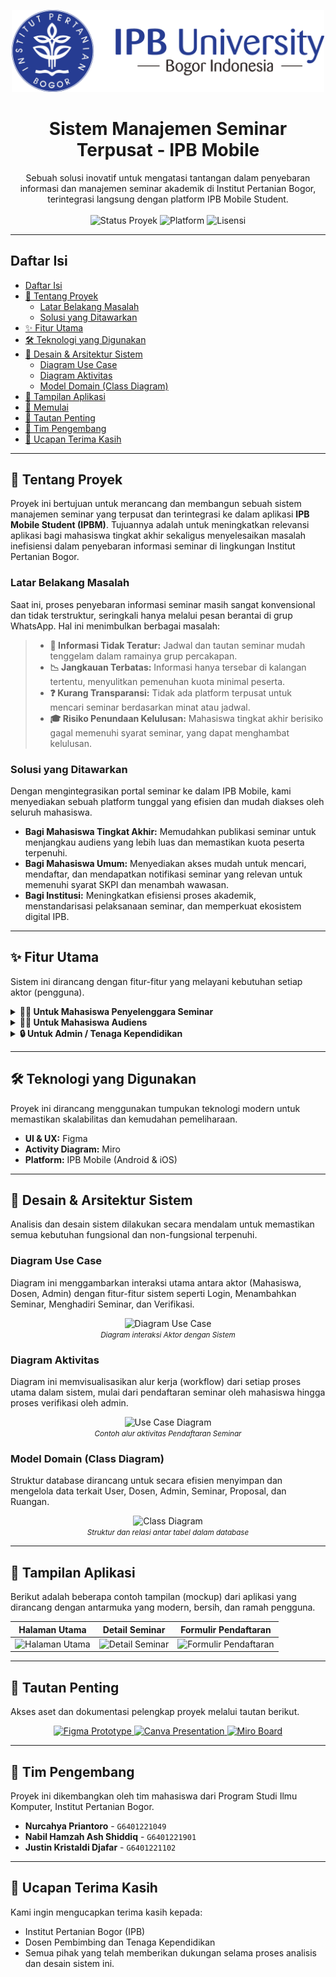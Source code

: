 <p align="center">
  <img src="https://github.com/nurcahyapriantoro/IPB-Mobile-Seminar-Integration/blob/main/Assets/Logo-IPB-University-Horizontal.png" alt="Logo IPB" width="500"/>
</p>

<h1 align="center">Sistem Manajemen Seminar Terpusat - IPB Mobile</h1>

<p align="center">
  Sebuah solusi inovatif untuk mengatasi tantangan dalam penyebaran informasi dan manajemen seminar akademik di Institut Pertanian Bogor, terintegrasi langsung dengan platform IPB Mobile Student.
  <br/><br/>
  <img src="https://img.shields.io/badge/status-Completed-brightgreen?style=for-the-badge" alt="Status Proyek"/>
  <img src="https://img.shields.io/badge/platform-Mobile-blue?style=for-the-badge" alt="Platform"/>
  <img src="https://img.shields.io/badge/license-MIT-lightgrey?style=for-the-badge" alt="Lisensi"/>
</p>

---

##  Daftar Isi
- [Daftar Isi](#-daftar-isi)
- [📝 Tentang Proyek](#-tentang-proyek)
  - [Latar Belakang Masalah](#latar-belakang-masalah)
  - [Solusi yang Ditawarkan](#solusi-yang-ditawarkan)
- [✨ Fitur Utama](#-fitur-utama)
- [🛠️ Teknologi yang Digunakan](#-teknologi-yang-digunakan)
- [🎨 Desain & Arsitektur Sistem](#-desain--arsitektur-sistem)
  - [Diagram Use Case](#diagram-use-case)
  - [Diagram Aktivitas](#diagram-aktivitas)
  - [Model Domain (Class Diagram)](#model-domain-class-diagram)
- [📸 Tampilan Aplikasi](#-tampilan-aplikasi)
- [🚀 Memulai](#-memulai)
- [🔗 Tautan Penting](#-tautan-penting)
- [👥 Tim Pengembang](#-tim-pengembang)
- [🙏 Ucapan Terima Kasih](#-ucapan-terima-kasih)

---

## 📝 Tentang Proyek

Proyek ini bertujuan untuk merancang dan membangun sebuah sistem manajemen seminar yang terpusat dan terintegrasi ke dalam aplikasi **IPB Mobile Student (IPBM)**. Tujuannya adalah untuk meningkatkan relevansi aplikasi bagi mahasiswa tingkat akhir sekaligus menyelesaikan masalah inefisiensi dalam penyebaran informasi seminar di lingkungan Institut Pertanian Bogor.

### Latar Belakang Masalah

Saat ini, proses penyebaran informasi seminar masih sangat konvensional dan tidak terstruktur, seringkali hanya melalui pesan berantai di grup WhatsApp. Hal ini menimbulkan berbagai masalah:

> * **🚫 Informasi Tidak Teratur:** Jadwal dan tautan seminar mudah tenggelam dalam ramainya grup percakapan.
> * **📉 Jangkauan Terbatas:** Informasi hanya tersebar di kalangan tertentu, menyulitkan pemenuhan kuota minimal peserta.
> * **❓ Kurang Transparansi:** Tidak ada platform terpusat untuk mencari seminar berdasarkan minat atau jadwal.
> * **🎓 Risiko Penundaan Kelulusan:** Mahasiswa tingkat akhir berisiko gagal memenuhi syarat seminar, yang dapat menghambat kelulusan.

### Solusi yang Ditawarkan

Dengan mengintegrasikan portal seminar ke dalam IPB Mobile, kami menyediakan sebuah platform tunggal yang efisien dan mudah diakses oleh seluruh mahasiswa.

- **Bagi Mahasiswa Tingkat Akhir:** Memudahkan publikasi seminar untuk menjangkau audiens yang lebih luas dan memastikan kuota peserta terpenuhi.
- **Bagi Mahasiswa Umum:** Menyediakan akses mudah untuk mencari, mendaftar, dan mendapatkan notifikasi seminar yang relevan untuk memenuhi syarat SKPI dan menambah wawasan.
- **Bagi Institusi:** Meningkatkan efisiensi proses akademik, menstandarisasi pelaksanaan seminar, dan memperkuat ekosistem digital IPB.

---

## ✨ Fitur Utama

Sistem ini dirancang dengan fitur-fitur yang melayani kebutuhan setiap aktor (pengguna).

<details>
<summary><b>👨‍🎓 Untuk Mahasiswa Penyelenggara Seminar</b></summary>
  
-   ✅ **Pendaftaran Seminar:** Mengajukan jadwal seminar baru dengan mengisi formulir detail (judul, deskripsi, dosen pembimbing, jadwal) dan mengunggah berkas proposal.
-   ✏️ **Manajemen Seminar:** Melihat status dan daftar seminar yang telah diajukan (Menunggu, Disetujui, Ditolak).
-   ❌ **Pembatalan Seminar:** Fitur untuk membatalkan penyelenggaraan seminar yang telah disetujui jika diperlukan.
-   📊 **Lihat Pendaftar:** Memantau jumlah dan daftar mahasiswa yang akan hadir sebagai audiens.
</details>

<details>
<summary><b>👩‍🏫 Untuk Mahasiswa Audiens</b></summary>

-   🔍 **Pencarian & Filter Lanjutan:** Mencari seminar berdasarkan kata kunci, fakultas, atau departemen untuk menemukan topik yang paling relevan.
-   📅 **Kalender Seminar:** Melihat semua jadwal seminar yang akan datang dalam tampilan kalender yang intuitif.
-   ✍️ **Pendaftaran Partisipasi:** Mendaftar sebagai peserta seminar hanya dengan beberapa kali klik.
-   🔔 **Notifikasi Pengingat:** Sistem notifikasi otomatis untuk mengingatkan seminar yang akan dihadiri.
-   🚫 **Pembatalan Partisipasi:** Membatalkan kehadiran untuk memberikan slot kepada mahasiswa lain.
</details>

<details>
<summary><b>🔒 Untuk Admin / Tenaga Kependidikan</b></summary>
  
-   🛡️ **Verifikasi & Persetujuan:** Meninjau pengajuan seminar dari mahasiswa dan memberikan persetujuan atau penolakan berdasarkan kelengkapan administrasi dan konten.
-   📈 **Dasbor Manajemen:** Memantau semua aktivitas seminar yang terjadi di dalam platform.
-   ⚙️ **Manajemen Data:** Mengelola data master seperti ruangan, jadwal, dan data pendukung lainnya.
</details>

---

## 🛠️ Teknologi yang Digunakan

Proyek ini dirancang menggunakan tumpukan teknologi modern untuk memastikan skalabilitas dan kemudahan pemeliharaan.

* **UI & UX:** Figma
* **Activity Diagram:** Miro
* **Platform:** IPB Mobile (Android & iOS)

---

## 🎨 Desain & Arsitektur Sistem

Analisis dan desain sistem dilakukan secara mendalam untuk memastikan semua kebutuhan fungsional dan non-fungsional terpenuhi.

### Diagram Use Case
Diagram ini menggambarkan interaksi utama antara aktor (Mahasiswa, Dosen, Admin) dengan fitur-fitur sistem seperti Login, Menambahkan Seminar, Menghadiri Seminar, dan Verifikasi.

<p align="center">
  <img https://github.com/user-attachments/assets/efbbd8b9-ecaf-4c25-891c-b81759d9129f alt="Diagram Use Case"/>
  <br/>
  <small><i>Diagram interaksi Aktor dengan Sistem</i></small>
</p>

### Diagram Aktivitas
Diagram ini memvisualisasikan alur kerja (workflow) dari setiap proses utama dalam sistem, mulai dari pendaftaran seminar oleh mahasiswa hingga proses verifikasi oleh admin.

<p align="center">
  <img src="![image](https://github.com/user-attachments/assets/3d1cfeb8-c9d5-4807-803f-e0c20bc1c503)
" alt="Use Case Diagram"/>
  <br/>
  <small><i>Contoh alur aktivitas Pendaftaran Seminar</i></small>
</p>

### Model Domain (Class Diagram)
Struktur database dirancang untuk secara efisien menyimpan dan mengelola data terkait User, Dosen, Admin, Seminar, Proposal, dan Ruangan.

<p align="center">
  <img src="![image](https://github.com/user-attachments/assets/ae87b781-86bf-4a41-add9-ebeba0160829)
" alt="Class Diagram"/>
  <br/>
  <small><i>Struktur dan relasi antar tabel dalam database</i></small>
</p>

---

## 📸 Tampilan Aplikasi

Berikut adalah beberapa contoh tampilan (mockup) dari aplikasi yang dirancang dengan antarmuka yang modern, bersih, dan ramah pengguna.

| Halaman Utama | Detail Seminar | Formulir Pendaftaran |
| :---: | :---: | :---: |
| <img src="https://placehold.co/300x600/f0f8ff/333333?text=Halaman+Utama%0A(Daftar+Seminar)" alt="Halaman Utama"> | <img src="https://placehold.co/300x600/e6e6fa/333333?text=Halaman+Detail%0A(Info+Lengkap+Seminar)" alt="Detail Seminar"> | <img src="https://placehold.co/300x600/fff0f5/333333?text=Formulir+Pendaftaran%0A(Ajukan+Seminar+Baru)" alt="Formulir Pendaftaran"> |
---

## 🔗 Tautan Penting

Akses aset dan dokumentasi pelengkap proyek melalui tautan berikut.

<p align="center">
  <a href="https://www.figma.com/proto/ah9jTxc2B0wr3miOVQiBTT/ADS?node-id=41-225&p=f&t=FTPAtG1OasRMqlgH-1&scaling=min-zoom&content-scaling=fixed&page-id=4%3A40506&starting-point-node-id=41%3A225&show-proto-sidebar=1">
    <img src="https://img.shields.io/badge/Figma-Prototype-F24E1E?style=for-the-badge&logo=figma&logoColor=white" alt="Figma Prototype"/>
  </a>
  <a href="https://www.canva.com/design/DAGqhW1Vipc/rCIG-A35lcvJr9iTnomDJw/edit?utm_content=DAGqhW1Vipc&utm_campaign=designshare&utm_medium=link2&utm_source=sharebutton">
    <img src="https://img.shields.io/badge/Canva-Presentasi-00C4CC?style=for-the-badge&logo=canva&logoColor=white" alt="Canva Presentation"/>
  </a>
  <a href="https://miro.com/app/board/uXjVIcA63gc=/?share_link_id=503088974360">
    <img src="https://img.shields.io/badge/Miro-Board-FFCA28?style=for-the-badge&logo=miro&logoColor=black" alt="Miro Board"/>
  </a>
</p>

---

## 👥 Tim Pengembang

Proyek ini dikembangkan oleh tim mahasiswa dari Program Studi Ilmu Komputer, Institut Pertanian Bogor.

* **Nurcahya Priantoro** - `G6401221049`
* **Nabil Hamzah Ash Shiddiq** - `G6401221901`
* **Justin Kristaldi Djafar** - `G6401221102`

---

## 🙏 Ucapan Terima Kasih

Kami ingin mengucapkan terima kasih kepada:
* Institut Pertanian Bogor (IPB)
* Dosen Pembimbing dan Tenaga Kependidikan
* Semua pihak yang telah memberikan dukungan selama proses analisis dan desain sistem ini.

